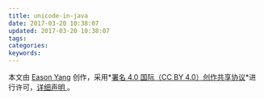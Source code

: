 ```yaml
---
title: unicode-in-java
date: 2017-03-20 10:38:07
updated: 2017-03-20 10:38:07
tags:
categories:
keywords:
---
```


本文由 [Eason Yang](https://eason-yang.com) 创作，采用*[署名 4.0 国际（CC BY 4.0）创作共享协议](http://creativecommons.org/licenses/by/4.0/deed.zh)*进行许可，[详细声明 ](https://eason-yang.com/about/)。